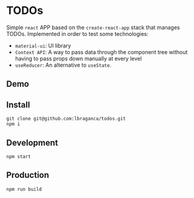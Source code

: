 # TODOs

Simple `react` APP based on the `create-react-app` stack that manages TODOs. Implemented in order to test some technologies:

* `material-ui`: UI library
* `Context API`: A way to pass data through the component tree without having to pass props down manually at every level
* `useReducer`: An alternative to `useState`.

## Demo

## Install

```
git clone git@github.com:lbraganca/todos.git
npm i
```

## Development

```
npm start
```

## Production

```
npm run build
```